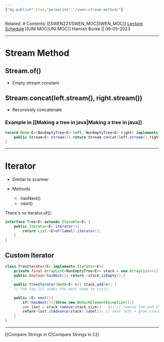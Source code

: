 ```yaml
---
{"dg-publish":true,"permalink":"/swen-stream-method/"}
---
```


Related: #
Contents: [[SWEN221/SWEN_MOC\|SWEN_MOC]]
[Lecture Schedule](https://ecs.wgtn.ac.nz/Courses/SWEN221_2023T1/LectureSchedule)
[[UNI MOC\|UNI MOC]]
Hamish Burke || 08-05-2023
***

# Stream Method

## Stream.of()

- Empty stream constant

## Stream.concat(left.stream(), right.stream())

- Recursively concatenate

### Example in [[Making a tree in java\|Making a tree in java]]

```java
record Node<E>(NonEmptyTree<E> left, NonEmptyTree<E> right) implements NonEmptyTree<E>{
	public Stream<E> stream(){ return Stream.concat(left.stream(),right.stream();)}
}
```

***

# Iterator

- Similar to scanner

- Methods
	- .hasNext()
	- .next()


There's no Iterator.of():

```java
interface Tree<E> extends Iterable<E> {
	public Iterator<E> iterator(){
		return List.<E>of(label).iterator(); 
	}
}
```

## Custom Iterator

```java
class TreeIterator<E> implements Iterator<E>{
	private final ArrayList<NonEmptyTree<E>> stack = new ArrayList<>();
	public boolean hasNext(){ return !stack.isEmpty();}

	public TreeIterator(Node<E> n){ stack.add(n); } 
	// the top lvl nodes the next node to visit

	public <E> next(){
		if(!hasNext()){throw new NoSuchElementException();}
		var last = stack.remove(stack.size() - 1); // remove the end thing
		return last.itAdvance(stack).label(); // next left + grow stack
	}
}
```

***

[[Compare Strings in C\|Compare Strings in C]]

